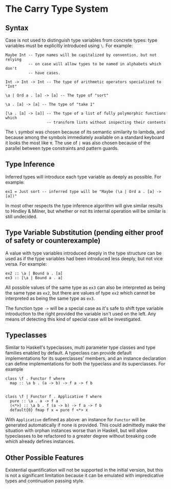 # The Carry Type System

## Syntax

Case is not used to distinguish type variables from concrete types: type
variables must be explicitly introduced using `\`. For example:

```carry
Maybe Int -- Type names will be capitalized by convention, but not relying
          -- on case will allow types to be named in alphabets which don't
          -- have cases.

Int -> Int -> Int -- The type of arithmetic operators specialized to "Int"

\a | Ord a . [a] -> [a] -- The type of "sort"

\a . [a] -> [a] -- The type of "take 1"

[\a . [a] -> [a]] -- The type of a list of fully polymorphic functions which
                  -- transform lists without inspecting their contents
```

The `\` symbol was chosen because of its semantic similarity to lambda, and
because among the symbols immediately available on a standard keyboard it
looks the most like `∀`. The use of `|` was also chosen because of the parallel
between type constraints and pattern guards.

## Type Inference

Inferred types will introduce each type variable as deeply as possible. For
example:

```carry
ex1 = Just sort -- inferred type will be "Maybe (\a | Ord a . [a] -> [a])"
```

In most other respects the type inference algorithm will give similar results to
Hindley & Milner, but whether or not its internal operation will be similar is
still undecided.

## Type Variable Substitution (pending either proof of safety or counterexample)

A value with type variables introduced deeply in the type structure can be used
as if the type variables had been introduced less deeply, but not vice versa.
For example:

```carry
ex2 :: \a | Bound a . [a]
ex3 :: [\a | Bound a . a]
```

All possible values of the same type as `ex3` can also be interpreted as being
the same type as `ex2`, but there are values of type `ex2` which cannot be
interpreted as being the same type as `ex3`.

The function type `->` will be a special case as it's safe to shift type
variable introduction to the right provided the variable isn't used on the left.
Any means of detecting this kind of special case will be investigated.

## Typeclasses

Similar to Haskell's typeclasses, multi parameter type classes and type families
enabled by default. A typeclass can provide default implementations for its
superclasses' members, and an instance declaration can define implementations
for both the typeclass and its superclasses. For example

```carry
class \f . Functor f where
  map :: \a b . (a -> b) -> f a -> f b


class \f | Functor f . Applicative f where
  pure :: \a . a -> f a
  (<*>) :: \a b . f (a -> b) -> f a -> f b
  default{0} fmap f x = pure f <*> x
```

With `Applicative` defined as above: an instance for `Functor` will be generated
automatically if none is provided. This could admittedly make the situation with
orphan instances worse than in Haskell, but will allow typeclasses to be
refactored to a greater degree without breaking code which already defines
instances.

## Other Possible Features

Existential quantification will not be supported in the initial version, but
this is not a significant limitation because it can be emulated with
impredicative types and continuation passing style.
